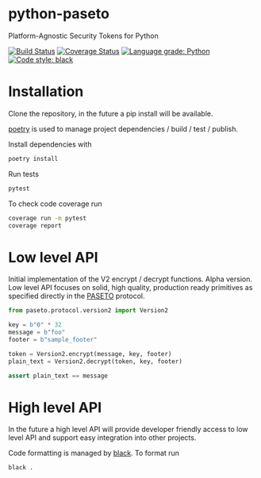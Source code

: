 # python-paseto
Platform-Agnostic Security Tokens for Python

[![Build Status](https://travis-ci.org/purificant/python-paseto.svg?branch=master)](https://travis-ci.org/purificant/python-paseto)
[![Coverage Status](https://coveralls.io/repos/github/purificant/python-paseto/badge.svg?branch=master)](https://coveralls.io/github/purificant/python-paseto?branch=master)
[![Language grade: Python](https://img.shields.io/lgtm/grade/python/g/purificant/python-paseto.svg?logo=lgtm&logoWidth=18)](https://lgtm.com/projects/g/purificant/python-paseto/context:python)
[![Code style: black](https://img.shields.io/badge/code%20style-black-000000.svg)](https://github.com/ambv/black)


# Installation
Clone the repository, in the future a pip install will be available.

[poetry](https://github.com/sdispater/poetry#installation) is used to manage project
dependencies / build / test / publish.

Install dependencies with 
```bash
poetry install
```

Run tests
```bash
pytest
```

To check code coverage run
```bash
coverage run -m pytest
coverage report
```

# Low level API
Initial implementation of the V2 encrypt / decrypt functions. Alpha version.
Low level API focuses on solid, high quality, production ready primitives
as specified directly in the [PASETO](https://tools.ietf.org/html/draft-paragon-paseto-rfc-00) 
protocol.

```python
from paseto.protocol.version2 import Version2

key = b"0" * 32
message = b"foo"
footer = b"sample_footer"

token = Version2.encrypt(message, key, footer)
plain_text = Version2.decrypt(token, key, footer)

assert plain_text == message

```

# High level API
In the future a high level API will provide developer friendly access to low level API
and support easy integration into other projects.

Code formatting is managed by [black](https://github.com/ambv/black). To format run
```bash
black .
```